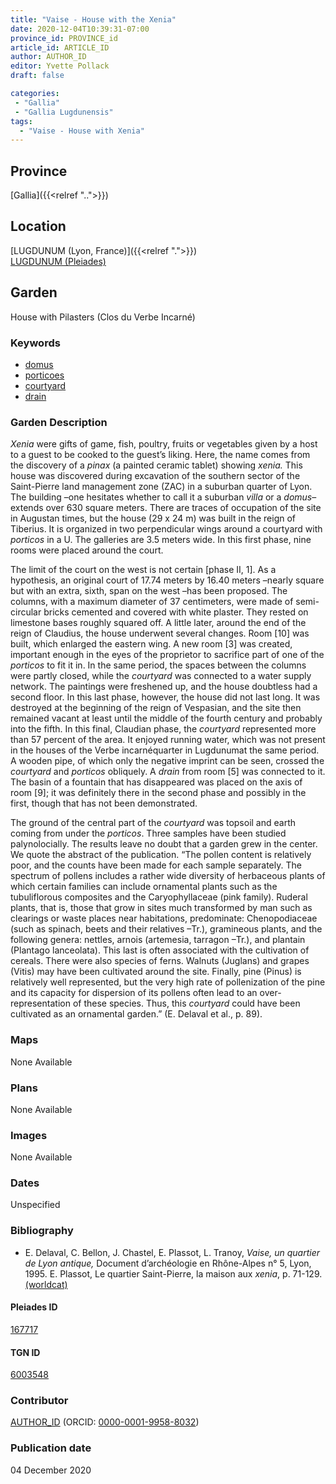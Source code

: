```yaml
---
title: "Vaise - House with the Xenia"
date: 2020-12-04T10:39:31-07:00
province_id: PROVINCE_id
article_id: ARTICLE_ID
author: AUTHOR_ID
editor: Yvette Pollack
draft: false

categories:
 - "Gallia"
 - "Gallia Lugdunensis"
tags:
  - "Vaise - House with Xenia"
---
```


## Province
[Gallia]({{<relref "..">}})

## Location

[LUGDUNUM (Lyon, France)]({{<relref ".">}}) \
[LUGDUNUM (Pleiades)](https://pleiades.stoa.org/places/167717)

<!--### Location Description-->

<!-- LEAVE THIS BLANK FOR NOW -->

<!--## Sublocation-->

<!--
[AREA WITHIN LOCATION, LIKE “PALATINE HILL”](GEOREFERENCE LINK)
A sublocation is any area larger than an individual garden, but located within a location. I would always try to include a link to a controlled vocabulary here if possible. This ID may well be different from the Garden ID, e.g., Pompeii versus a Garden in one of the houses which has its own Pleiades ID.
-->

<!--### Sublocation Description-->

<!-- DESCRIPTION -->

## Garden
House with Pilasters (Clos du Verbe Incarné)

### Keywords
- [domus](http://vocab.getty.edu/page/aat/300005506)
- [porticoes](http://vocab.getty.edu/page/aat/300004145)
- [courtyard](http://vocab.getty.edu/page/aat/300004095)
- [drain](http://vocab.getty.edu/page/aat/300052564)

### Garden Description
*Xenia* were gifts of game, fish, poultry, fruits or vegetables given by a host to a guest to be cooked to the guest’s liking. Here, the name comes from the discovery of a *pinax* (a painted ceramic tablet) showing *xenia.* This house was discovered during excavation of the southern sector of the Saint-Pierre land management zone (ZAC) in a suburban quarter of Lyon. The building –one hesitates whether to call it a suburban *villa* or a *domus*–extends over 630 square meters. There are traces of occupation of the site in Augustan times, but the house (29 x 24 m) was built in the reign of Tiberius. It is organized in two perpendicular wings around a courtyard with *porticos* in a U. The galleries are 3.5 meters wide. In this first phase, nine rooms were placed around the court.

The limit of the court on the west is not certain [phase II, 1]. As a hypothesis, an original court of 17.74 meters by 16.40 meters –nearly square but with an extra, sixth, span on the west –has been proposed. The columns, with a maximum diameter of 37 centimeters, were made of semi-circular bricks cemented and covered with white plaster. They rested on limestone bases roughly squared off. A little later, around the end of the reign of Claudius, the house underwent several changes. Room [10] was built, which enlarged the eastern wing. A new room [3] was created, important enough in the eyes of the proprietor to sacrifice part of one of the *porticos* to fit it in. In the same period, the spaces between the columns were partly closed, while the *courtyard* was connected to a water supply network. The paintings were freshened up, and the house doubtless had a second floor. In this last phase, however, the house did not last long. It was destroyed at the beginning of the reign of Vespasian, and the site then remained vacant at least until the middle of the fourth century and probably into the fifth. In this final, Claudian phase, the *courtyard* represented more than 57 percent of the area. It enjoyed running water, which was not present in the houses of the Verbe incarnéquarter in Lugdunumat the same period. A wooden pipe, of which only the negative imprint can be seen, crossed the *courtyard* and *porticos* obliquely. A *drain* from room [5] was connected to it. The basin of a fountain that has disappeared was placed on the axis of room [9]; it was definitely there in the second phase and possibly in the first, though that has not been demonstrated.

The ground of the central part of the *courtyard* was topsoil and earth coming from under the *porticos*. Three samples have been studied palynolocially. The results leave no doubt that a garden grew in the center. We quote the abstract of the publication. “The pollen content is relatively poor, and the counts have been made for each sample separately. The spectrum of pollens includes a rather wide diversity of herbaceous plants of which certain families can include ornamental plants such as the tubuliflorous composites and the Caryophyllaceae (pink family). Ruderal plants, that is, those that grow in sites much transformed by man such as clearings or waste places near habitations, predominate: Chenopodiaceae (such as spinach, beets and their relatives –Tr.), gramineous plants, and the following genera: nettles, arnois (artemesia, tarragon –Tr.), and plantain (Plantago lanceolata). This last is often associated with the cultivation of cereals. There were also species of ferns. Walnuts (Juglans) and grapes (Vitis) may have been cultivated around the site. Finally, pine (Pinus) is relatively well represented, but the very high rate of pollenization of the pine and its capacity for dispersion of its pollens often lead to an over-representation of these species. Thus, this *courtyard* could have been cultivated as an ornamental garden.” (E. Delaval et al., p. 89).

### Maps

None Available

### Plans

None Available

### Images

None Available

### Dates
Unspecified

### Bibliography
- E. Delaval, C. Bellon, J. Chastel, E. Plassot, L. Tranoy, *Vaise, un quartier de Lyon antique,* Document d’archéologie en Rhône-Alpes n° 5, Lyon, 1995. E. Plassot, Le quartier Saint-Pierre, la maison aux *xenia*, p. 71-129.  [(worldcat)](http://www.worldcat.org/oclc/1031979297)  


<!--#### Periodo ID-->

<!-- [PERIODO_ID](https://pleiades.stoa.org/places/PLEIADES_ID) -->

#### Pleiades ID

[167717](https://pleiades.stoa.org/places/167717)

#### TGN ID
[6003548](http://vocab.getty.edu/page/tgn/6003548)

### Contributor
[AUTHOR_ID](link) (ORCID: [0000-0001-9958-8032](https://orcid.org/0000-0001-9958-8032))

### Publication date
04 December 2020

<!--### Related articles-->

<!-- Links to other related articles. Leave blank for now -->
